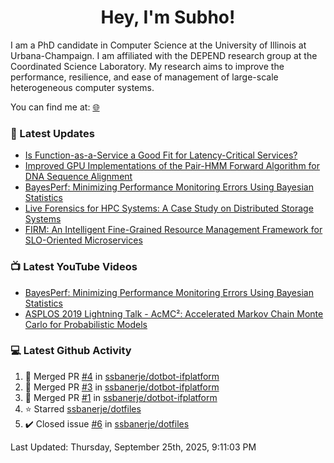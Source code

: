 <h1 align="center">Hey, I'm Subho!</h1>

I am a PhD candidate in Computer Science at the University of Illinois at Urbana-Champaign. I am affiliated with the
DEPEND research group at the Coordinated Science Laboratory. My research aims to improve the performance, resilience,
and ease of management of large-scale heterogeneous computer systems.

You can find me at: [🌐]

### 📕 Latest Updates
<!-- BLOG:START -->
- [Is Function-as-a-Service a Good Fit for Latency-Critical Services?](https://ssbaner2.cs.illinois.edu/publications/wosc2021/)
- [Improved GPU Implementations of the Pair-HMM Forward Algorithm for DNA Sequence Alignment](https://ssbaner2.cs.illinois.edu/publications/iccd2021/)
- [BayesPerf: Minimizing Performance Monitoring Errors Using Bayesian Statistics](https://ssbaner2.cs.illinois.edu/publications/asplos2021/)
- [Live Forensics for HPC Systems: A Case Study on Distributed Storage Systems](https://ssbaner2.cs.illinois.edu/publications/sc2020/)
- [FIRM: An Intelligent Fine-Grained Resource Management Framework for SLO-Oriented Microservices](https://ssbaner2.cs.illinois.edu/publications/osdi2020/)
<!-- BLOG:END -->

### 📺 Latest YouTube Videos
<!-- YOUTUBE:START -->
- [BayesPerf: Minimizing Performance Monitoring Errors Using Bayesian Statistics](https://www.youtube.com/watch?v=Y3d8Vu8g-Rw)
- [ASPLOS 2019 Lightning Talk - AcMC²: Accelerated Markov Chain Monte Carlo for Probabilistic Models](https://www.youtube.com/watch?v=3l_ZuBkZjJk)
<!-- YOUTUBE:END -->

### 💻 Latest Github Activity
<!--RECENT_ACTIVITY:start-->
1. 🎉 Merged PR [#4](https://github.com/ssbanerje/dotbot-ifplatform/pull/4) in [ssbanerje/dotbot-ifplatform](https://github.com/ssbanerje/dotbot-ifplatform)
2. 🎉 Merged PR [#3](https://github.com/ssbanerje/dotbot-ifplatform/pull/3) in [ssbanerje/dotbot-ifplatform](https://github.com/ssbanerje/dotbot-ifplatform)
3. 🎉 Merged PR [#1](https://github.com/ssbanerje/dotbot-ifplatform/pull/1) in [ssbanerje/dotbot-ifplatform](https://github.com/ssbanerje/dotbot-ifplatform)
4. ⭐ Starred [ssbanerje/dotfiles](https://github.com/ssbanerje/dotfiles)
5. ✔️ Closed issue [#6](https://github.com/ssbanerje/dotfiles/issues/6) in [ssbanerje/dotfiles](https://github.com/ssbanerje/dotfiles)
<!--RECENT_ACTIVITY:end-->

<!--RECENT_ACTIVITY:last_update-->
Last Updated: Thursday, September 25th, 2025, 9:11:03 PM
<!--RECENT_ACTIVITY:last_update_end-->

[🌐]: https://ssbaner2.cs.illinois.edu/
